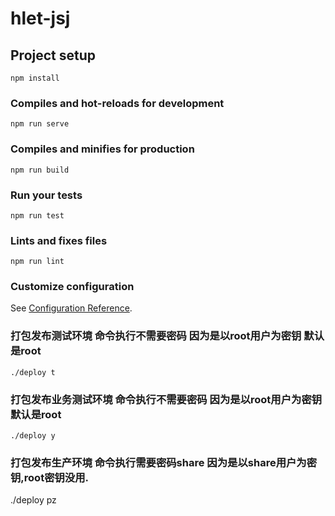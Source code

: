 # hlet-jsj

## Project setup
```
npm install
```

### Compiles and hot-reloads for development
```
npm run serve
```

### Compiles and minifies for production
```
npm run build
```

### Run your tests
```
npm run test
```

### Lints and fixes files
```
npm run lint
```

### Customize configuration
See [Configuration Reference](https://cli.vuejs.org/config/).


### 打包发布测试环境 命令执行不需要密码 因为是以root用户为密钥  默认是root
```
./deploy t  
```
### 打包发布业务测试环境 命令执行不需要密码 因为是以root用户为密钥  默认是root
```
./deploy y  
```

 ### 打包发布生产环境  命令执行需要密码share 因为是以share用户为密钥,root密钥没用.
./deploy pz  